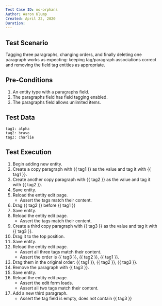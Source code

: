 ```yaml
---
Test Case ID: no-orphans
Author: Aaron Klump
Created: April 22, 2020
Duration:
---
```

## Test Scenario

Tagging three paragraphs, changing orders, and finally deleting one paragraph works as expecting: keeping tag/paragraph associations correct and removing the field tag entities as appropriate.

## Pre-Conditions

1. An entity type with a paragraphs field.
1. The paragraphs field has field tagging enabled.
1. The paragraphs field allows unlimited items.

## Test Data

    tag1: alpha
    tag2: bravo
    tag3: charlie

## Test Execution

1. Begin adding new entity.
1. Create a copy paragraph with {{ tag1 }} as the value and tag it with {{ tag1 }}.
1. Create another copy paragraph with {{ tag2 }} as the value and tag it with {{ tag2 }}.
1. Save entity.
1. Reload the entity edit page.
    - Assert the tags match their content.
1. Drag {{ tag2 }} before {{ tag1 }}
1. Save entity.
1. Reload the entity edit page.
    - Assert the tags match their content.
1. Create a third copy paragraph with {{ tag3 }} as the value and tag it with {{ tag3 }}.
1. Drag it to the top position.
1. Save entity.
1. Reload the entity edit page.
    - Assert all three tags match their content.
    - Assert the order is {{ tag3 }}, {{ tag2 }}, {{ tag1 }}.
1. Drag them in the original order: {{ tag1 }}, {{ tag2 }}, {{ tag3 }}.
1. Remove the paragraph with {{ tag3 }}.
1. Save entity.
1. Reload the entity edit page.
    - Assert the edit form loads.
    - Assert all two tags match their content.
1. Add a new third paragraph.
    - Assert the tag field is empty, does not contain {{ tag3 }}
